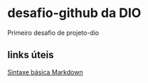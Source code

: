 # desafio-github da DIO
Primeiro desafio de projeto-dio

## links úteis
[Sintaxe básica Markdown](https://www.markdownguide.org/)
